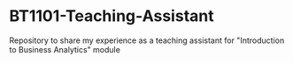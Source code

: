 # BT1101-Teaching-Assistant
Repository to share my experience as a teaching assistant for "Introduction to Business Analytics" module
